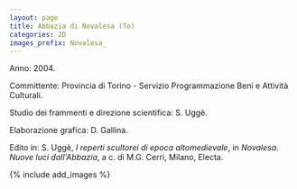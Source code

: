 ```yaml
---
layout: page
title: Abbazia di Novalesa (To)
categories: 2D
images_prefix: Novalesa_
---
```


Anno: 2004.

Committente: Provincia di Torino - Servizio Programmazione Beni e Attività Culturali.

Studio dei frammenti e direzione scientifica: S. Uggè.

Elaborazione grafica: D. Gallina.

Edito in: S. Uggè, *I reperti scultorei di epoca altomedievale*, in *Novalesa. Nuove luci dall'Abbazia*, a c. di M.G. Cerri, Milano, Electa.


{% include add_images %}
